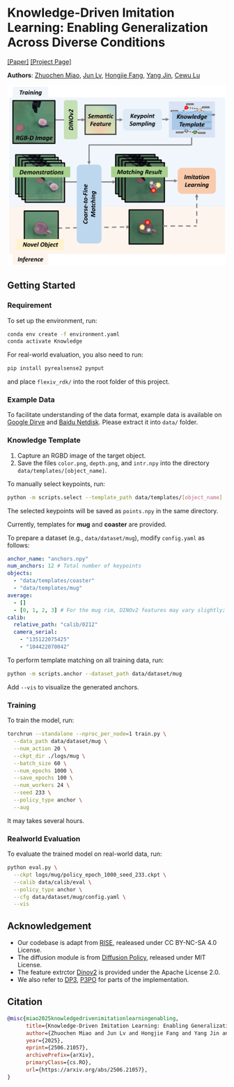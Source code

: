 # Knowledge-Driven Imitation Learning: Enabling Generalization Across Diverse Conditions

[[Paper]](https://arxiv.org/pdf/2506.21057) [[Project Page]](https://knowledge-driven.github.io/)

**Authors**: [Zhuochen Miao](https://github.com/mioam), [Jun Lv](https://lyuj1998.github.io/), [Hongjie Fang](https://tonyfang.net/), [Yang Jin](https://github.com/EricJin2002), [Cewu Lu](https://www.mvig.org/)

![pipeline](assets/pipeline.png)

## Getting Started

### Requirement

To set up the environment, run:

```bash
conda env create -f environment.yaml
conda activate Knowledge
```

For real-world evaluation, you also need to run:

```bash
pip install pyrealsense2 pynput
```

and place `flexiv_rdk/` into the root folder of this project.

### Example Data

To facilitate understanding of the data format, example data is available on [Google Dirve](https://drive.google.com/file/d/1wHISlNrRA_jU_cKNnr6dKWlxLXYTENMp/view?usp=sharing) and [Baidu Netdisk](https://pan.baidu.com/s/1ed8npmIG24P3tWHJO12nuw?pwd=2l9a). Please extract it into `data/` folder.

### Knowledge Template

1. Capture an RGBD image of the target object.
2. Save the files `color.png`, `depth.png`, and `intr.npy` into the directory `data/templates/[object_name]`.

To manually select keypoints, run:

```bash
python -m scripts.select --template_path data/templates/[object_name]
```

The selected keypoints will be saved as `points.npy` in the same directory.

Currently, templates for **mug** and **coaster** are provided.

To prepare a dataset (e.g., `data/dataset/mug`), modify `config.yaml` as follows:

```yaml
anchor_name: "anchors.npy"
num_anchors: 12 # Total number of keypoints
objects:
  - "data/templates/coaster"
  - "data/templates/mug"
average:
  - []
  - [0, 1, 2, 3] # For the mug rim, DINOv2 features may vary slightly; average the first four keypoints to reduce this variation.
calib:
  relative_path: "calib/0212"
  camera_serial:
    - "135122075425"
    - "104422070042"
```

To perform template matching on all training data, run:

```bash
python -m scripts.anchor --dataset_path data/dataset/mug
```

Add `--vis` to visualize the generated anchors.

### Training

To train the model, run:

```bash
torchrun --standalone --nproc_per_node=1 train.py \
  --data_path data/dataset/mug \
  --num_action 20 \
  --ckpt_dir ./logs/mug \
  --batch_size 60 \
  --num_epochs 1000 \
  --save_epochs 100 \
  --num_workers 24 \
  --seed 233 \
  --policy_type anchor \
  --aug
```

It may takes several hours.

### Realworld Evaluation

To evaluate the trained model on real-world data, run:

```bash
python eval.py \
  --ckpt logs/mug/policy_epoch_1000_seed_233.ckpt \
  --calib data/calib/eval \
  --policy_type anchor \
  --cfg data/dataset/mug/config.yaml \
  --vis
```

## Acknowledgement

- Our codebase is adapt from [RISE](https://github.com/rise-policy/rise), realeased under CC BY-NC-SA 4.0 License.
- The diffusion module is from [Diffusion Policy](https://github.com/real-stanford/diffusion_policy), released under MIT License.
- The feature extrctor [Dinov2](https://github.com/facebookresearch/dinov2) is provided under the Apache License 2.0.
- We also refer to [DP3](https://github.com/YanjieZe/3D-Diffusion-Policy), [P3PO](https://github.com/mlevy2525/P3PO) for parts of the implementation.

## Citation

```bibtex
@misc{miao2025knowledgedrivenimitationlearningenabling,
      title={Knowledge-Driven Imitation Learning: Enabling Generalization Across Diverse Conditions},
      author={Zhuochen Miao and Jun Lv and Hongjie Fang and Yang Jin and Cewu Lu},
      year={2025},
      eprint={2506.21057},
      archivePrefix={arXiv},
      primaryClass={cs.RO},
      url={https://arxiv.org/abs/2506.21057},
}
```
